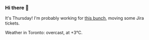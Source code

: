 ### Hi there :wave:

It's Thursday! I'm probably working for [this bunch](https://github.com/kohofinancial), moving some Jira tickets.

Weather in Toronto: overcast, at +3°C.
